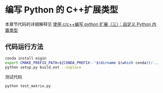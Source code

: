 # 编写 Python 的 C++扩展类型

本章节代码的详细解释见 [使用 c/c++编写 python 扩展（三）：自定义 Python 内置类型](https://zhuanlan.zhihu.com/p/106773873)

## 代码运行方法

```bash
conda install eigin
export CMAKE_PREFIX_PATH=${CONDA_PREFIX:-"$(dirname $(which conda))/../"}
python setup.py build_ext --inplace
```

测试代码

```bash
python test_matrix.py
```
